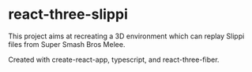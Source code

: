 # react-three-slippi

This project aims at recreating a 3D environment which can replay Slippi files from Super Smash Bros Melee.

Created with create-react-app, typescript, and react-three-fiber.
